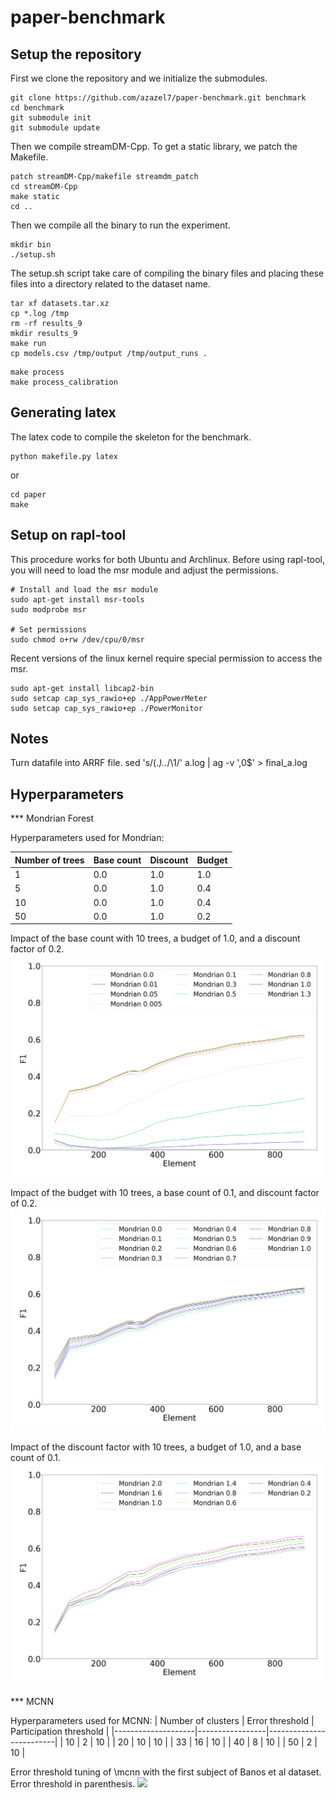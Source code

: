 paper-benchmark
===============

Setup the repository
--------------------------
First we clone the repository and we initialize the submodules.
```
git clone https://github.com/azazel7/paper-benchmark.git benchmark
cd benchmark
git submodule init
git submodule update
```

Then we compile streamDM-Cpp. To get a static library, we patch the Makefile.
```
patch streamDM-Cpp/makefile streamdm_patch
cd streamDM-Cpp
make static
cd ..
```

Then we compile all the binary to run the experiment.
```
mkdir bin
./setup.sh
```
The setup.sh script take care of compiling the binary files and placing these files into a directory related to the dataset name.

```
tar xf datasets.tar.xz
cp *.log /tmp
rm -rf results_9
mkdir results_9
make run
cp models.csv /tmp/output /tmp/output_runs .
```

```
make process
make process_calibration
```

Generating latex
----------------

The latex code to compile the skeleton for the benchmark.

```
python makefile.py latex
```

or

```
cd paper
make
```


Setup on rapl-tool
------------------
This procedure works for both Ubuntu and Archlinux.
Before using rapl-tool, you will need to load the msr module and adjust the permissions.

```
# Install and load the msr module
sudo apt-get install msr-tools
sudo modprobe msr

# Set permissions
sudo chmod o+rw /dev/cpu/0/msr
```

Recent versions of the linux kernel require special permission to access the msr.
```
sudo apt-get install libcap2-bin
sudo setcap cap_sys_rawio+ep ./AppPowerMeter
sudo setcap cap_sys_rawio+ep ./PowerMonitor
```

Notes
-----
Turn datafile into ARRF file.
sed 's/\(.*\)\..*/\1/' a.log | ag -v ',0$' > final_a.log


Hyperparameters
---------------

*** Mondrian Forest

Hyperparameters used for Mondrian:

| Number of trees | Base count | Discount | Budget |
|-----------------|------------|----------|--------|
| 1               | 0.0        | 1.0      | 1.0    |
| 5               | 0.0        | 1.0      | 0.4    |
| 10              | 0.0        | 1.0      | 0.4    |
| 50              | 0.0        | 1.0      | 0.2    |

Impact of the base count with 10 trees, a budget of 1.0, and a discount factor of 0.2.
![](paper/figures/calibration_mondrian_base.png)

Impact of the budget with 10 trees, a base count of 0.1, and discount factor of 0.2.
![](paper/figures/calibration_mondrian_discount.png)

Impact of the discount factor with 10 trees, a budget of 1.0, and a base count of 0.1.
![](paper/figures/calibration_mondrian_lifetime.png)

*** MCNN

Hyperparameters used for MCNN:
| Number of clusters | Error threshold | Participation threshold |
|--------------------|-----------------|-------------------------|
| 10                 | 2               | 10                      |
| 20                 | 10              | 10                      |
| 33                 | 16              | 10                      |
| 40                 | 8               | 10                      |
| 50                 | 2               | 10                      |

Error threshold tuning of \mcnn with the first subject of Banos et al dataset. Error threshold in parenthesis.
![](paper/calibration_mcnn.png)

